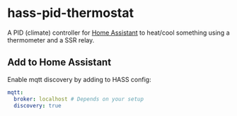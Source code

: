# hass-pid-thermostat

A PID (climate) controller for [Home Assistant](https://www.home-assistant.io/) to heat/cool something using a thermometer and a SSR relay.

## Add to Home Assistant

Enable mqtt discovery by adding to HASS config:

```yaml
mqtt:
  broker: localhost # Depends on your setup
  discovery: true
```
